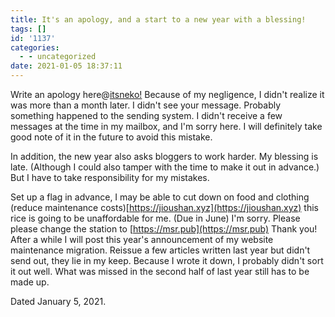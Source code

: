 ```yaml
---
title: It's an apology, and a start to a new year with a blessing!
tags: []
id: '1137'
categories:
  - - uncategorized
date: 2021-01-05 18:37:11
---
```


Write an apology here@[itsneko!](https://nekodeng.gitee.io/) Because of my negligence, I didn't realize it was more than a month later. I didn't see your message. Probably something happened to the sending system. I didn't receive a few messages at the time in my mailbox, and I'm sorry here. I will definitely take good note of it in the future to avoid this mistake.

In addition, the new year also asks bloggers to work harder. My blessing is late. (Although I could also tamper with the time to make it out in advance.) But I have to take responsibility for my mistakes.

Set up a flag in advance, I may be able to cut down on food and clothing (reduce maintenance costs)[https://jioushan.xyz](https://jioushan.xyz) this rice is going to be unaffordable for me. (Due in June) I'm sorry. Please please change the station to [https://msr.pub](https://msr.pub) Thank you! After a while I will post this year's announcement of my website maintenance migration. Reissue a few articles written last year but didn't send out, they lie in my keep. Because I wrote it down, I probably didn't sort it out well. What was missed in the second half of last year still has to be made up.

Dated January 5, 2021.